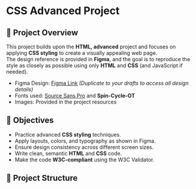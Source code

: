 # CSS Advanced Project

## 📌 Project Overview
This project builds upon the **HTML, advanced** project and focuses on applying **CSS styling** to create a visually appealing web page.  
The design reference is provided in **Figma**, and the goal is to reproduce the style as closely as possible using only **HTML** and **CSS** (and JavaScript if needed).

- Figma Design: [Figma Link](https://www.figma.com) *(Duplicate to your drafts to access all design details)*
- Fonts used: [Source Sans Pro](https://fonts.google.com/specimen/Source+Sans+Pro) and **Spin-Cycle-OT**
- Images: Provided in the project resources



## 🎯 Objectives
- Practice advanced **CSS styling** techniques.
- Apply layouts, colors, and typography as shown in Figma.
- Ensure design consistency across different screen sizes.
- Write clean, semantic **HTML** and **CSS** code.
- Make the code **W3C-compliant** using the W3C Validator.



## 📂 Project Structure
